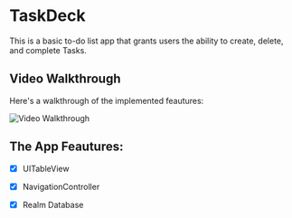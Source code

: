 # TaskDeck

This is a basic to-do list app that grants users the ability to create, delete, and complete Tasks.

## Video Walkthrough
Here's a walkthrough of the implemented feautures:

<img src='https://media.giphy.com/media/MVO3UcIpv6ClOoWBXu/giphy.gif'  title='Video Walkthrough' width='' alt='Video Walkthrough' />

## The App Feautures:
- [x] UITableView
- [x] NavigationController
- [x] Realm Database


